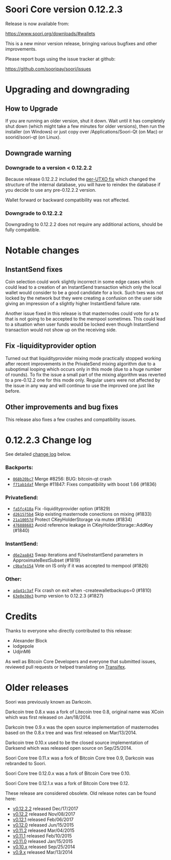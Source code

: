 Soori Core version 0.12.2.3
==========================

Release is now available from:

  <https://www.soori.org/downloads/#wallets>

This is a new minor version release, bringing various bugfixes and other
improvements.

Please report bugs using the issue tracker at github:

  <https://github.com/sooripay/soori/issues>


Upgrading and downgrading
=========================

How to Upgrade
--------------

If you are running an older version, shut it down. Wait until it has completely
shut down (which might take a few minutes for older versions), then run the
installer (on Windows) or just copy over /Applications/Soori-Qt (on Mac) or
soorid/soori-qt (on Linux).

Downgrade warning
-----------------

### Downgrade to a version < 0.12.2.2

Because release 0.12.2.2 included the [per-UTXO fix](release-notes/soori/release-notes-0.12.2.2.md#per-utxo-fix)
which changed the structure of the internal database, you will have to reindex
the database if you decide to use any pre-0.12.2.2 version.

Wallet forward or backward compatibility was not affected.

### Downgrade to 0.12.2.2

Downgrading to 0.12.2.2 does not require any additional actions, should be
fully compatible.

Notable changes
===============

InstantSend fixes
-----------------

Coin selection could work slightly incorrect in some edge cases which could
lead to a creation of an InstantSend transaction which only the local wallet
would consider to be a good candidate for a lock. Such txes was not locked by
the network but they were creating a confusion on the user side giving an
impression of a slightly higher InstantSend failure rate.

Another issue fixed in this release is that masternodes could vote for a tx
that is not going to be accepted to the mempool sometimes. This could lead to
a situation when user funds would be locked even though InstantSend transaction
would not show up on the receiving side.

Fix -liquidityprovider option
-----------------------------

Turned out that liquidityprovider mixing mode practically stopped working after
recent improvements in the PrivateSend mixing algorithm due to a suboptimal
looping which occurs only in this mode (due to a huge number of rounds). To fix
the issue a small part of the mixing algorithm was reverted to a pre-0.12.2 one
for this mode only. Regular users were not affected by the issue in any way and
will continue to use the improved one just like before.

Other improvements and bug fixes
--------------------------------

This release also fixes a few crashes and compatibility issues.


0.12.2.3 Change log
===================

See detailed [change log](https://github.com/sooripay/soori/compare/v0.12.2.2...sooripay:v0.12.2.3) below.

### Backports:
- [`068b20bc7`](https://github.com/sooripay/soori/commit/068b20bc7) Merge #8256: BUG: bitcoin-qt crash
- [`f71ab1daf`](https://github.com/sooripay/soori/commit/f71ab1daf) Merge #11847: Fixes compatibility with boost 1.66 (#1836)

### PrivateSend:
- [`fa5fc418a`](https://github.com/sooripay/soori/commit/fa5fc418a) Fix -liquidityprovider option (#1829)
- [`d261575b4`](https://github.com/sooripay/soori/commit/d261575b4) Skip existing masternode conections on mixing (#1833)
- [`21a10057d`](https://github.com/sooripay/soori/commit/21a10057d) Protect CKeyHolderStorage via mutex (#1834)
- [`476888683`](https://github.com/sooripay/soori/commit/476888683) Avoid reference leakage in CKeyHolderStorage::AddKey (#1840)

### InstantSend:
- [`d6e2aa843`](https://github.com/sooripay/soori/commit/d6e2aa843) Swap iterations and fUseInstantSend parameters in ApproximateBestSubset (#1819)
- [`c9bafe154`](https://github.com/sooripay/soori/commit/c9bafe154) Vote on IS only if it was accepted to mempool (#1826)

### Other:
- [`ada41c3af`](https://github.com/sooripay/soori/commit/ada41c3af) Fix crash on exit when -createwalletbackups=0 (#1810)
- [`63e0e30e3`](https://github.com/sooripay/soori/commit/63e0e30e3) bump version to 0.12.2.3 (#1827)

Credits
=======

Thanks to everyone who directly contributed to this release:

- Alexander Block
- lodgepole
- UdjinM6

As well as Bitcoin Core Developers and everyone that submitted issues,
reviewed pull requests or helped translating on
[Transifex](https://www.transifex.com/projects/p/soori/).


Older releases
==============

Soori was previously known as Darkcoin.

Darkcoin tree 0.8.x was a fork of Litecoin tree 0.8, original name was XCoin
which was first released on Jan/18/2014.

Darkcoin tree 0.9.x was the open source implementation of masternodes based on
the 0.8.x tree and was first released on Mar/13/2014.

Darkcoin tree 0.10.x used to be the closed source implementation of Darksend
which was released open source on Sep/25/2014.

Soori Core tree 0.11.x was a fork of Bitcoin Core tree 0.9,
Darkcoin was rebranded to Soori.

Soori Core tree 0.12.0.x was a fork of Bitcoin Core tree 0.10.

Soori Core tree 0.12.1.x was a fork of Bitcoin Core tree 0.12.

These release are considered obsolete. Old release notes can be found here:

- [v0.12.2.2](release-notes/soori/release-notes-0.12.2.2.md) released Dec/17/2017
- [v0.12.2](release-notes/soori/release-notes-0.12.2.md) released Nov/08/2017
- [v0.12.1](release-notes/soori/release-notes-0.12.1.md) released Feb/06/2017
- [v0.12.0](release-notes/soori/release-notes-0.12.0.md) released Jun/15/2015
- [v0.11.2](release-notes/soori/release-notes-0.11.2.md) released Mar/04/2015
- [v0.11.1](release-notes/soori/release-notes-0.11.1.md) released Feb/10/2015
- [v0.11.0](release-notes/soori/release-notes-0.11.0.md) released Jan/15/2015
- [v0.10.x](release-notes/soori/release-notes-0.10.0.md) released Sep/25/2014
- [v0.9.x](release-notes/soori/release-notes-0.9.0.md) released Mar/13/2014

